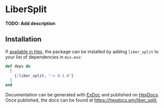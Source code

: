 # LiberSplit

**TODO: Add description**

## Installation

If [available in Hex](https://hex.pm/docs/publish), the package can be installed
by adding `liber_split` to your list of dependencies in `mix.exs`:

```elixir
def deps do
  [
    {:liber_split, "~> 0.1.0"}
  ]
end
```

Documentation can be generated with [ExDoc](https://github.com/elixir-lang/ex_doc)
and published on [HexDocs](https://hexdocs.pm). Once published, the docs can
be found at <https://hexdocs.pm/liber_split>.


